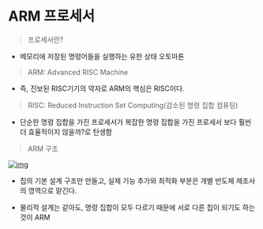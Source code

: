 # ARM 프로세서

> 프로세서란?

- 메모리에 저장된 명령어들을 실행하는 유한 상태 오토마톤



> ARM: Advanced RISC Machine

- 즉, 진보된 RISC기기의 약자로 ARM의 핵심은 RISC이다.



> RISC: Reduced Instruction Set Computing(감소된 명령 집합 컴퓨팅)

- 단순한 명령 집합을 가진 프로세서가 복잡한 명령 집합을 가진 프로세서 보다 훨씬 더 효율적이지 않을까?로 탄생함



> ARM 구조

[![img](https://camo.githubusercontent.com/566b26ea8deb53645b0f78a525c81864b78fe7abf0d5bb627a74000132149ca6/68747470733a2f2f74312e6461756d63646e2e6e65742f6366696c652f746973746f72792f323537383843333535304341463837333141)](https://camo.githubusercontent.com/566b26ea8deb53645b0f78a525c81864b78fe7abf0d5bb627a74000132149ca6/68747470733a2f2f74312e6461756d63646e2e6e65742f6366696c652f746973746f72792f323537383843333535304341463837333141)

- 칩의 기본 설계 구조만 만들고, 실제 기능 추가와 최적화 부분은 개별 반도체 제조사의 영역으로 맡긴다. 

- 물리적 설계는 같아도, 명령 집합이 모두 다르기 때문에 서로 다른 칩이 되기도 하는것이 ARM

  